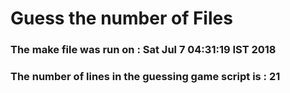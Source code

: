 # Guess the number of Files

### The make file was run on : Sat Jul  7 04:31:19 IST 2018

### The number of lines in the guessing game script is : 21

